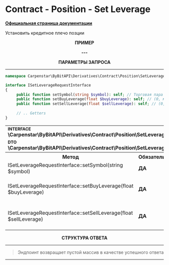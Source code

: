 # Contract - Position - Set Leverage
<b>[Официальная страница документации](https://bybit-exchange.github.io/docs/derivatives/contract/leverage)</b>
<p>Установить кредитное плечо позции</p>

<p align="center" width="100%"><b>ПРИМЕР</b></p>

<p align="center" width="100%"><b> --- </b></p>

<p align="center" width="100%"><b>ПАРАМЕТРЫ ЗАПРОСА</b></p>

---

```php
namespace Carpenstar\ByBitAPI\Derivatives\Contract\Position\SetLeverage\Interfaces;

interface ISetLeverageRequestInterface
{
     public function setSymbol(string $symbol): self; // Торговая пара
     public function setBuyLeverage(float $buyLeverage): self; // (0, максимальное кредитное плечо соответствующего лимита риска]. Для одностороннего режима убедитесь, что buyLeverage=sellLeverage
     public function setSellLeverage(float $sellLeverage): self; // (0, максимальное кредитное плечо соответствующего лимита риска]. Для одностороннего режима убедитесь, что buyLeverage=sellLeverage
    
     // .. Getters
}
```

<table style="width: 100%">
   <tr>
     <td colspan="3" style="text-align: left">
        <sup><b>INTERFACE</b></sup> <br />
       <b>\Carpenstar\ByBitAPI\Derivatives\Contract\Position\SetLeverage\Interfaces\ISetLeverageRequestInterface::class</b>
     </td>
   </tr>
   <tr>
     <td colspan="3" style="text-align: left">
        <sup><b>DTO</b></sup> <br />
       <b>\Carpenstar\ByBitAPI\Derivatives\Contract\Position\SetLeverage\Request\SetLeverageRequest::class</b>
     </td>
   </tr>
   <tr>
     <th style="width: 45%; text-align: center">Метод</th>
     <th style="width: 5%; text-align: center">Обязательно</th>
     <th style="width: 50%; text-align: center">Описание</th>
   </tr>
   <tr>
     <td>ISetLeverageRequestInterface::setSymbol(string $symbol)</td>
     <td><b>ДА</b></td>
     <td>Торговая пара</td>
   </tr>
   <tr>
     <td>ISetLeverageRequestInterface::setBuyLeverage(float $buyLeverage)</td>
     <td><b>ДА</b></td>
     <td> (0, максимальное кредитное плечо соответствующего лимита риска]. Для одностороннего режима убедитесь, что buyLeverage=sellLeverage </td>
   </tr>
   <tr>
     <td>ISetLeverageRequestInterface::setSellLeverage(float $sellLeverage)</td>
     <td><b>ДА</b></td>
     <td>(0, максимальное кредитное плечо соответствующего лимита риска]. Для одностороннего режима убедитесь, что buyLeverage=sellLeverage</td>
   </tr>
</table>

<p align="center" width="100%"><b>СТРУКТУРА ОТВЕТА</b></p>

---

> Эндпоинт возвращает пустой массив в качестве успешного ответа

---